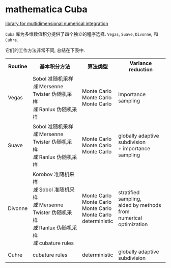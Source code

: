 # mathematica Cuba

[library for multidimensional numerical integration](http://www.feynarts.de/cuba/)

`Cuba` 库为多维数值积分提供了四个独立的程序选择. 
`Vegas`, `Suave`, `Divonne`, 和 `Cuhre`.

它们的工作方法非常不同, 总结在下表中.

<table cellspacing="2" cellpadding="5">
<tbody><tr>
    <th>Routine</th>
    <th>基本积分方法</th>
    <th>算法类型</th>
    <th>Variance reduction</th></tr>
<tr>
<td>Vegas</td>
    <td>Sobol 准随机采样<br>
        <i>或</i> Mersenne Twister 伪随机采样<br>
        <i>或</i> Ranlux 伪随机采样</td>
    <td>Monte Carlo<br>
        Monte Carlo<br>
        Monte Carlo</td>
    <td>importance sampling</td></tr>
<tr>
    <td>Suave</td>
    <td>Sobol 准随机采样<br>
        <i>或</i> Mersenne Twister 伪随机采样<br>
        <i>或</i> Ranlux 伪随机采样</td>
    <td>Monte Carlo<br>
        Monte Carlo<br>
        Monte Carlo</td>
    <td>globally adaptive subdivision<br>
        + importance sampling</td></tr>
<tr>
    <td>Divonne</td>
    <td>Korobov 准随机采样<br>
        <i>或</i> Sobol 准随机采样<br>
        <i>或</i> Mersenne Twister 伪随机采样<br>
        <i>或</i> Ranlux 伪随机采样<br>
        <i>或</i> cubature rules</td>
    <td>Monte Carlo<br>
        Monte Carlo<br>
        Monte Carlo<br>
        Monte Carlo<br>
        deterministic</td>
    <td>stratified sampling,<br>
        aided by methods from<br>
        numerical optimization</td></tr>
<tr>
    <td>Cuhre</td>
    <td>cubature rules</td>
    <td>deterministic</td>
    <td>globally adaptive subdivision</td></tr>
</tbody></table>
